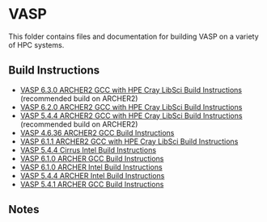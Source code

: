 VASP
====

This folder contains files and documentation for building VASP on a variety of HPC systems.

Build Instructions
------------------

* [VASP 6.3.0 ARCHER2 GCC with HPE Cray LibSci Build Instructions](build_vasp_6.3.0_ARCHER2_GCC.md) (recommended build on ARCHER2)
* [VASP 6.2.0 ARCHER2 GCC with HPE Cray LibSci Build Instructions](build_vasp_6.2.0_ARCHER2_GCC.md)
* [VASP 5.4.4 ARCHER2 GCC with HPE Cray LibSci Build Instructions](build_vasp_5.4.4_ARCHER2_GCC.md) (recommended build on ARCHER2)
* [VASP 4.6.36 ARCHER2 GCC Build Instructions](build_vasp_4.6.36_ARCHER2_GCC.md)
* [VASP 6.1.1 ARCHER2 GCC with HPE Cray LibSci Build Instructions](build_vasp_6.1.1_ARCHER2_GCC.md)
* [VASP 5.4.4 Cirrus Intel Build Instructions](build_vasp_5.4.4_Cirrus_Intel.md)
* [VASP 6.1.0 ARCHER GCC Build Instructions](build_vasp_6.1.0_ARCHER_GCC.md)
* [VASP 6.1.0 ARCHER Intel Build Instructions](build_vasp_6.1.0_ARCHER_Intel.md)
* [VASP 5.4.4 ARCHER Intel Build Instructions](build_vasp_5.4.4_ARCHER_Intel.md)
* [VASP 5.4.1 ARCHER GCC Build Instructions](build_vasp_5.4.1_ARCHER_GCC.md)

Notes
-----

